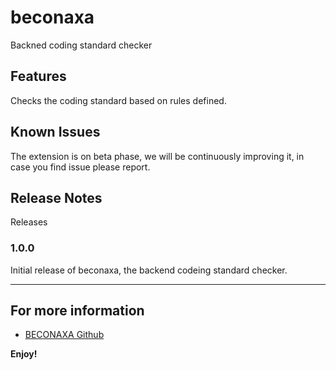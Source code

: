 # beconaxa

Backned coding standard checker

## Features

Checks the coding standard based on rules defined.

## Known Issues

The extension is on beta phase, we will be continuously improving it, in case you find issue please report.
## Release Notes

Releases

### 1.0.0

Initial release of beconaxa, the backend codeing standard checker.

---

## For more information

* [BECONAXA Github](https://github.com/mondyfy/beconaxa)

**Enjoy!**
